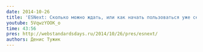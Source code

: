 ```yaml
---
date: 2014-10-26
title: 'ESNext: Сколько можно ждать, или как начать пользоваться уже сегодня?'
youtube: 5VqwzYOOK_o
time: 43:56
pres: http://webstandardsdays.ru/2014/10/26/pres/esnext/
authors: Денис Тужик
---
```

